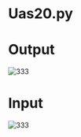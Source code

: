 # Uas20.py
# Output
![333](https://user-images.githubusercontent.com/57038468/72673487-8aa1e980-3a6b-11ea-8759-d0cdd510af9f.png)
# Input
![333](https://user-images.githubusercontent.com/57038468/72673487-8aa1e980-3a6b-11ea-8759-d0cdd510af9f.png)
